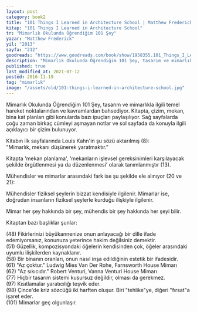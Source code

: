 ```yaml
---
layout: post  
category: book2  
title: "101 Things I Learned in Architecture School | Matthew Frederick (Kitap)"  
kitap: "101 Things I Learned in Architecture School"  
tr: "Mimarlık Okulunda Öğrendiğim 101 Şey"  
yazar: "Matthew Frederick"  
yil: "2013"  
sayfa: "212"  
goodreads: "https://www.goodreads.com/book/show/1958355.101_Things_I_Learned_in_Architecture_School"
description: "Mimarlık Okulunda Öğrendiğim 101 Şey, tasarım ve mimarlıkla ilgili temel hareket noktalarından ve kavramlardan bahsediyor."
published: true
last_modified_at: 2021-07-12
posted: 2016-11-19
tag: "mimarlık"
image: "/assets/old/101-things-i-learned-in-architecture-school.jpg"
---
```


Mimarlık Okulunda Öğrendiğim 101 Şey, tasarım ve mimarlıkla ilgili temel hareket noktalarından ve kavramlardan bahsediyor. Kitapta, çizim, mekan, bina kat planları gibi konularda bazı ipuçları paylaşılıyor. Sağ sayfalarda çoğu zaman birkaç cümleyi aşmayan notlar ve sol sayfada da konuyla ilgili açıklayıcı bir çizim bulunuyor.  
  
Kitabın ilk sayfalarında Louis Kahn'in şu sözü aktarılmış (8):  
"Mimarlık, mekanı düşünerek yaratmaktır."
  
Kitapta 'mekan planlama', 'mekanların işlevsel gereksinimleri karşılayacak şekilde örgütlenmesi ya da düzenlenmesi' olarak tanımlanmıştır (13).  
  
Mühendisler ve mimarlar arasındaki fark ise şu şekilde ele alınıyor (20 ve 21):  
  
Mühendisler fiziksel şeylerin bizzat kendisiyle ilgilenir. Mimarlar ise, doğrudan insanların fiziksel şeylerle kurduğu ilişkiyle ilgilenir.  
  
Mimar her şey hakkında bir şey, mühendis bir şey hakkında her şeyi bilir.  
  
Kitaptan bazı başlıklar şunlar:  
  
(48) Fikirlerinizi büyükannenize onun anlayacağı bir dille ifade edemiyorsanız, konunuza yeterince hakim değilsiniz demektir.  
(51) Güzellik, kompozisyondaki öğelerin kendisinden çok, öğeler arasındaki uyumlu ilişkilerden kaynaklanır.  
(58) Bir binanın oranları, onun nasıl inşa edildiğinin estetik bir ifadesidir.  
(61) "Az çoktur." Ludwig Mies Van Der Rohe, Farnsworth House Mimarı  
(62) "Az sıkıcıdır." Robert Venturi, Vanna Venturi House Mimarı  
(77) Hiçbir tasarım sistemi kusursuz değildir, olması da gerekmez.  
(97) Kısıtlamalar yaratıcılığı teşvik eder.  
(98) Çince'de kriz sözcüğü iki harften oluşur. Biri "tehlike"ye, diğeri "fırsat"a işaret eder.  
(101) Mimarlar geç olgunlaşır.  
  
  
